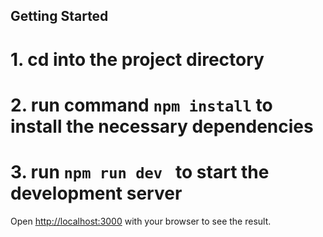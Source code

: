 ## Getting Started

# 1. cd into the project directory
# 2. run command ```npm install``` to install the necessary dependencies
# 3. run ```npm run dev ``` to start the development server

Open [http://localhost:3000](http://localhost:3000) with your browser to see the result.
